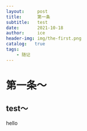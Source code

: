 ```yaml
---
layout:     post
title:      第一条
subtitle:   test
date:       2021-10-18
author:     ice
header-img: img/the-first.png
catalog:   true
tags:
    - 随记
---
```

# 第一条～
## test～
hello
